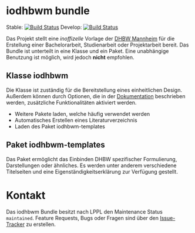 # iodhbwm bundle
Stable: [![Build Status](https://travis-ci.org/faltfe/iodhbwm.svg?branch=master)](https://travis-ci.org/faltfe/iodhbwm) Develop: [![Build Status](https://travis-ci.org/faltfe/iodhbwm.svg?branch=develop)](https://travis-ci.org/faltfe/iodhbwm)

Das Projekt stellt eine _inoffizelle_ Vorlage der [DHBW Mannheim](http://www.dhbw-mannheim.de) für die Erstellung einer Bachelorarbeit, Studienarbeit oder Projektarbeit bereit. Das Bundle ist unterteilt in eine Klasse und ein Paket. Eine unabhängige Benutzung ist möglich, wird jedoch **nicht** empfohlen.

## Klasse iodhbwm
Die Klasse ist zuständig für die Bereitstellung eines einheitlichen Design. Außerdem können durch Optionen, die in der [Dokumentation](iodhbwm.pdf) beschrieben werden, zusätzliche Funktionalitäten aktiviert werden.

   - Weitere Pakete laden, welche häufig verwendet werden
   - Automatisches Erstellen eines Literaturverzeichnis
   - Laden des Paket iodhbwm-templates

## Paket iodhbwm-templates
Das Paket ermöglicht das Einbinden DHBW spezifischer Formulierung, Darstellungen oder ähnliches. Es werden unter anderem verschiedene Titelseiten und eine Eigenständigkeitserklärung zur Verfügung gestellt.

# Kontakt
Das iodhbwm Bundle besitzt nach LPPL den Maintenance Status `maintained`. Feature Requests, Bugs oder Fragen sind über den [Issue-Tracker](https://github.com/faltfe/iodhbwm/issues) zu erstellen.
